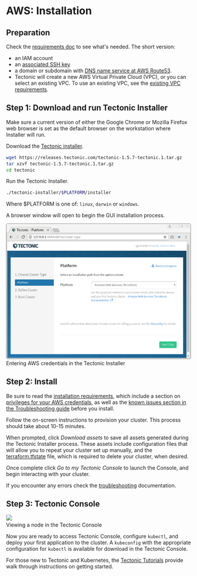 # AWS: Installation

## Preparation

Check the [requirements doc][install-aws-requirements] to see what's needed. The short version:

* an IAM account
* an [associated SSH key][ssh-key-req]
* a domain or subdomain with [DNS name service at AWS Route53][aws-r53-doc].
* Tectonic will create a new AWS Virtual Private Cloud (VPC), or you can select an existing VPC. To use an existing VPC, see the [existing VPC requirements][install-aws-requirements-evpc].

## Step 1: Download and run Tectonic Installer

Make sure a current version of either the Google Chrome or Mozilla Firefox web browser is set as the default browser on the workstation where Installer will run.

Download the [Tectonic installer][latest-tectonic-release].

```bash
wget https://releases.tectonic.com/tectonic-1.5.7-tectonic.1.tar.gz
tar xzvf tectonic-1.5.7-tectonic.1.tar.gz
cd tectonic
```

Run the Tectonic Installer.

```bash
./tectonic-installer/$PLATFORM/installer
```

Where $PLATFORM is one of: `linux`, `darwin` or `windows`.

A browser window will open to begin the GUI installation process.

<div class="row">
  <div class="col-lg-8 col-lg-offset-2 col-md-10 col-md-offset-1 col-sm-12 col-xs-12 co-m-screenshot">
    <img src="../../img/installer-aws.png">
    <div class="co-m-screenshot-caption">Entering AWS credentials in the Tectonic Installer</div>
  </div>
</div>

## Step 2: Install

Be sure to read the [installation requirements][install-aws-requirements], which include a section on [privileges for your AWS credentials][install-aws-requirements-creds], as well as the [known issues section in the Troubleshooting guide][install-aws-troubleshooting] before you install.

Follow the on-screen instructions to provision your cluster. This process should take about 10-15 minutes.

When prompted, click *Download assets* to save all assets generated during the Tectonic Installer process. These assets include configuration files that will allow you to repeat your cluster set up manually, and the [terraform.tfstate][tf-state] file, which is required to delete your cluster, when desired.

Once complete click *Go to my Tectonic Console* to launch the Console, and begin interacting with your cluster.

If you encounter any errors check the [troubleshooting][install-aws-troubleshooting] documentation.

## Step 3: Tectonic Console

<div class="row">
  <div class="col-lg-8 col-lg-offset-2 col-md-10 col-md-offset-1 col-sm-12 col-xs-12 co-m-screenshot">
    <img src="../../img/prometheus-monitoring.png">
    <div class="co-m-screenshot-caption">Viewing a node in the Tectonic Console</div>
  </div>
</div>

Now you are ready to access Tectonic Console, configure `kubectl`, and deploy your first application to the cluster. A `kubeconfig` with the appropriate configuration for `kubectl` is available for download in the Tectonic Console.

For those new to Tectonic and Kubernetes, the [Tectonic Tutorials][tutorials] provide walk through instructions on getting started.


[aws-r53-doc]: https://docs.aws.amazon.com/Route53/latest/DeveloperGuide/creating-migrating.html
[ssh-key-req]: requirements.md#ssh-key
[install-aws-requirements]: requirements.md
[install-aws-requirements-creds]: requirements.md#privileges
[install-aws-requirements-evpc]: requirements.md#using-an-existing-vpc
[tutorials]: ../../tutorials/index.md
[latest-tectonic-release]: https://releases.tectonic.com/tectonic-1.5.7-tectonic.1.tar.gz
[install-aws-troubleshooting]: ../../troubleshooting/faq.md
[tf-state]: https://www.terraform.io/docs/state/
